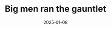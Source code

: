 ---
title: Big men ran the gauntlet
promotion: AEW
show: Dynamite
date: 2025-01-08
tags:
  - murderhawk
  - hobbs
  - trevor
  - yuta
  - jj
  - beast
images:
  - src: /assets/aew-2025-01/2025.01.08.AEW.Dynamite.c.jpg
    alt: Murderhawk catching Yuta in a chokeslam
  - src: /assets/aew-2025-01/2025.01.08.AEW.Dynamite.d.jpg
    alt: Murderhawk catching Yuta in a chokeslam
  - src: /assets/aew-2025-01/2025.01.08.AEW.Dynamite.e.jpg
    alt: Hobbs & Murderhawk tossing Trevor
  - src: /assets/aew-2025-01/2025.01.08.AEW.Dynamite.f.jpg
    alt: Hobbs & Murderhawk tossing Trevor
---